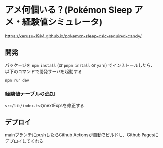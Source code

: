# アメ何個いる？(Pokémon Sleep アメ・経験値シミュレータ)
https://kerusu-1984.github.io/pokemon-sleep-calc-required-candy/
## 開発

パッケージを `npm install` (or `pnpm install` or `yarn`) でインストールしたら、以下のコマンドで開発サーバを起動する

```bash
npm run dev
```

### 経験値テーブルの追加

`src/lib/index.ts`のnextExpsを修正する

## デプロイ

mainブランチにpushしたらGithub Actionsが自動でビルドし、Github Pagesにデプロイしてくれる
